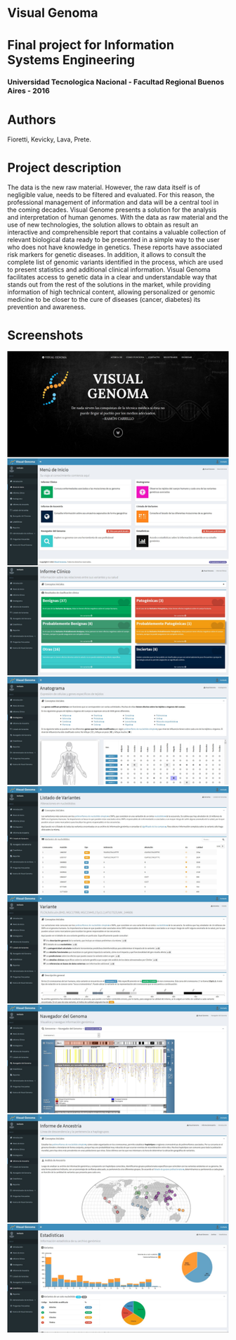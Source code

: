 # Visual Genoma
# Final project for Information Systems Engineering
### Universidad Tecnologica Nacional - Facultad Regional Buenos Aires - 2016

# Authors
Fioretti, Kevicky, Lava, Prete.

# Project description
The data is the new raw material. However, the raw data itself is of negligible value, needs to be filtered and evaluated. For this reason, the professional management of information and data will be a central tool in the coming decades. Visual Genome presents a solution for the analysis and interpretation of human genomes. With the data as raw material and the use of new technologies, the solution allows to obtain as result an interactive and comprehensible report that contains a valuable collection of relevant biological data ready to be presented in a simple way to the user who does not have knowledge in genetics. These reports have associated risk markers for genetic diseases. In addition, it allows to consult the complete list of genomic variants identified in the process, which are used to present statistics and additional clinical information.
Visual Genoma facilitates access to genetic data in a clear and understandable way that stands out from the rest of the solutions in the market, while providing information of high technical content, allowing personalized or genomic medicine to be closer to the cure of diseases (cancer, diabetes) its prevention and awareness.

# Screenshots
![Landing page](https://raw.githubusercontent.com/prete/visual-genoma/master/screenshots/landing.jpg)
![Dashboard](https://raw.githubusercontent.com/prete/visual-genoma/master/screenshots/dashboard.jpg)
![Clinical Variants](https://raw.githubusercontent.com/prete/visual-genoma/master/screenshots/clinical.jpg)
![Anatogram](https://raw.githubusercontent.com/prete/visual-genoma/master/screenshots/anatogram.jpg)
![Variants view](https://raw.githubusercontent.com/prete/visual-genoma/master/screenshots/variants.jpg)
![Variant view](https://raw.githubusercontent.com/prete/visual-genoma/master/screenshots/variant.jpg)
![Genome Browser](https://raw.githubusercontent.com/prete/visual-genoma/master/screenshots/browser.jpg)
![Ancestry](https://raw.githubusercontent.com/prete/visual-genoma/master/screenshots/hapmap.jpg)
![VCF Stats](https://raw.githubusercontent.com/prete/visual-genoma/master/screenshots/stats.jpg)

